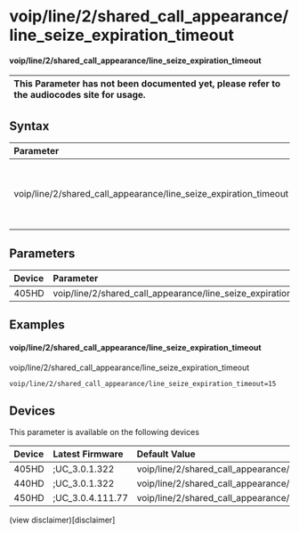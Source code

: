 ﻿---
description: voip/line/2/shared_call_appearance/line_seize_expiration_timeout
search:
    keywords: ['voip','line','2','shared_call_appearance','line_seize_expiration_timeout']
---

# voip/line/2/shared_call_appearance/line_seize_expiration_timeout

#### voip/line/2/shared_call_appearance/line_seize_expiration_timeout


| This Parameter has not been documented yet, please refer to the audiocodes site for usage.  |
| :--- |

## Syntax
| Parameter | Syntax |
| :--- | :--- |
|voip/line/2/shared_call_appearance/line_seize_expiration_timeout | {% raw %} undefined {% endraw %} |

## Parameters
|Device|Parameter|value|Description|
|:---|:---|:---|:---|
| 405HD | voip/line/2/shared_call_appearance/line_seize_expiration_timeout |  |  |

## Examples
#### voip/line/2/shared_call_appearance/line_seize_expiration_timeout

voip/line/2/shared_call_appearance/line_seize_expiration_timeout

```
voip/line/2/shared_call_appearance/line_seize_expiration_timeout=15
```

## Devices
This parameter is available on the following devices

| Device | Latest Firmware | Default Value |
|:---|:---|:---|
| 405HD | ;UC_3.0.1.322 | voip/line/2/shared_call_appearance/line_seize_expiration_timeout=15 
| 440HD | ;UC_3.0.1.322 | voip/line/2/shared_call_appearance/line_seize_expiration_timeout=15 
| 450HD | ;UC_3.0.4.111.77 | voip/line/2/shared_call_appearance/line_seize_expiration_timeout=15 

(view disclaimer)[disclaimer]
